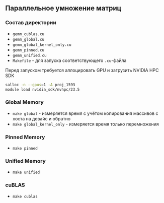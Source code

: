 ## Параллельное умножение матриц

### Состав директории

- `gemm_cublas.cu`
- `gemm_global.cu`
- `gemm_global_kernel_only.cu`
- `gemm_pinned.cu`
- `gemm_unified.cu`
- `Makefile` - для запуска соответствующего `.cu`-файла

Перед запуском требуется аллоцировать GPU и загрузить NVIDIA HPC SDK

```bash
salloc -n --gpus=1 -A proj_1593
module load nvidia_sdk/nvhpc/23.5
```

### Global Memory

- `make global` - измеряется время с учётом копирования массивов с хоста на девайс и обратно 
- `make global_kernel_only` - измеряется время только перемножения

### Pinned Memory

- `make pinned`

### Unified Memory

- `make unified`

### cuBLAS

- `make cublas`
